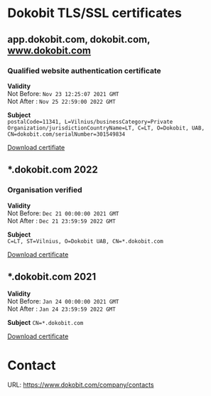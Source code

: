 # Dokobit TLS/SSL certificates

## app.dokobit.com, dokobit.com, www.dokobit.com
### Qualified website authentication certificate
__Validity__ \
Not Before: `Nov 23 12:25:07 2021 GMT`\
Not After : `Nov 25 22:59:00 2022 GMT`

__Subject__ \
`postalCode=11341, L=Vilnius/businessCategory=Private Organization/jurisdictionCountryName=LT, C=LT, O=Dokobit, UAB, CN=dokobit.com/serialNumber=301549834`

[Download certifiate](https://github.com/dokobit/certificates/blob/main/2022/qwac_dokobit_com.crt)

## *.dokobit.com 2022
### Organisation verified
__Validity__ \
Not Before: `Dec 21 00:00:00 2021 GMT` \
Not After : `Dec 21 23:59:59 2022 GMT`

__Subject__ \
`C=LT, ST=Vilnius, O=Dokobit UAB, CN=*.dokobit.com`

[Download certificate](https://github.com/dokobit/certificates/blob/main/2022/dokobit_com.crt)

## *.dokobit.com 2021
__Validity__ \
Not Before: `Jan 24 00:00:00 2021 GMT` \
Not After : `Jan 24 23:59:59 2022 GMT`
        
__Subject__
`CN=*.dokobit.com`

[Download certificate](https://github.com/dokobit/certificates/blob/main/2021/dokobit_com.crt)


# Contact
URL: https://www.dokobit.com/company/contacts
